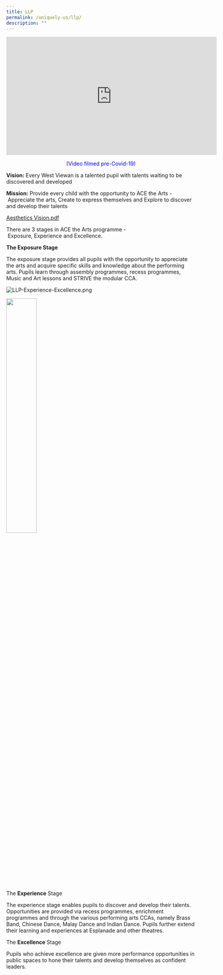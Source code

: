 ```yaml
---
title: LLP
permalink: /uniquely-us/llp/
description: ""
---
```

<iframe width="560" height="315" src="https://www.youtube.com/embed/XCbcwgau62I" title="YouTube video player" frameborder="0" allow="accelerometer; autoplay; clipboard-write; encrypted-media; gyroscope; picture-in-picture" allowfullscreen></iframe>

<p style="color:blue" align="center">(Video filmed pre-Covid-19)</p>

**Vision:** Every West Viewan is a talented pupil with talents waiting to be discovered and developed

  

**Mission:** Provide every child with the opportunity to ACE the Arts - Appreciate the arts, Create to express themselves and Explore to discover and develop their talents

[Aesthetics Vision.pdf](/files/Aesthetics%20Vision.pdf)
  

There are 3 stages in ACE the Arts programme - Exposure, Experience and Excellence.

  

  

**The Exposure Stage**

  

The exposure stage provides all pupils with the opportunity to appreciate the arts and acquire specific skills and knowledge about the performing arts. Pupils learn through assembly programmes, recess programmes, Music and Art lessons and STRIVE the modular CCA.

  

![LLP-Experience-Excellence.png](https://westviewpri.moe.edu.sg/qql/slot/u539/2020/Uniquely%20Us/LLP%20-%20ACE%20the%20Arts/LLP-Experience-Excellence.png)  

<img src="/images/qr.jpeg"  
style="width:40%">

The **Experience** Stage

  

The experience stage enables pupils to discover and develop their talents. Opportunities are provided via recess programmes, enrichment programmes and through the various performing arts CCAs, namely Brass Band, Chinese Dance, Malay Dance and Indian Dance. Pupils further extend their learning and experiences at Esplanade and other theatres.

  

  

The **Excellence** Stage

  

Pupils who achieve excellence are given more performance opportunities in public spaces to hone their talents and develop themselves as confident leaders.